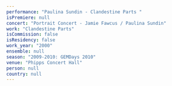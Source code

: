 ```yaml
---
performance: "Paulina Sundin - Clandestine Parts "
isPremiere: null
concert: "Portrait Concert - Jamie Fawcus / Paulina Sundin"
work: "Clandestine Parts"
isCommission: false
isResidency: false
work_year: "2000"
ensemble: null
season: "2009-2010: GEMDays 2010"
venue: "Phipps Concert Hall"
person: null
country: null
---
```


